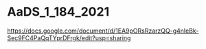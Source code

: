 # AaDS_1_184_2021
https://docs.google.com/document/d/1EA9pORsRzarzQQ-g4nleBk-Sec9FC4PaQqTYprDFrgk/edit?usp=sharing
